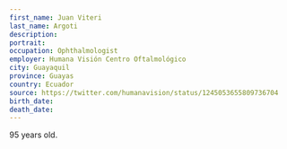 ```yaml
---
first_name: Juan Viteri
last_name: Argoti
description: 
portrait: 
occupation: Ophthalmologist
employer: Humana Visión Centro Oftalmológico
city: Guayaquil
province: Guayas
country: Ecuador
source: https://twitter.com/humanavision/status/1245053655809736704
birth_date: 
death_date: 
---
```


95 years old.
